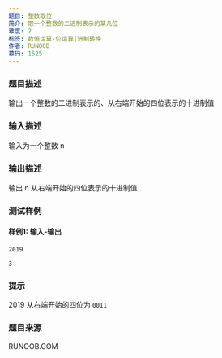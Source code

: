 ```yaml
---
题目: 整数取位
简介: 取一个整数的二进制表示的某几位
难度: 2
标签: 数值运算-位运算|进制转换
作者: RUNOOB
慕码: 1525
---
```


### 题目描述

输出一个整数的二进制表示的、从右端开始的四位表示的十进制值

### 输入描述

输入为一个整数 n

### 输出描述

输出 n 从右端开始的四位表示的十进制值

### 测试样例

#### 样例1: 输入-输出

```
2019
```

```
3
```

### 提示

2019 从右端开始的四位为 `0011`

### 题目来源

RUNOOB.COM
